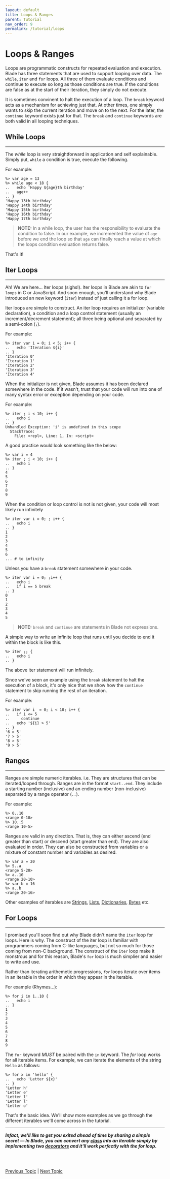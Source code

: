 ```yaml
---
layout: default
title: Loops & Ranges
parent: Tutorial
nav_order: 9
permalink: /tutorial/loops
---
```


# Loops & Ranges

Loops are programmatic constructs for repeated evaluation and execution. Blade has three statements 
that are used to support looping over data. The `while`, `iter` and `for` loops. All three of them 
evaluate conditions and continue to execute so long as those conditions are true. If the conditions 
are false as at the start of their iteration, they simply do not execute.

It is sometimes convinent to halt the execution of a loop. The `break` keyword acts as a mechanism 
for achieving just that. At other times, one simply wants to skip the current iteration and move on 
to the next. For the later, the `continue` keyword exists just for that. The `break` and `continue` 
keywords are both valid in all looping techniques. 


## While Loops
---

The _while_ loop is very straightforward in application and self explainable. Simply put, `while` 
a condition is true, execute the following.

For example:

```blade-repl
%> var age = 13
%> while age < 18 {
..   echo 'Happy ${age}th birthday'
..   age++
.. }
'Happy 13th birthday'
'Happy 14th birthday'
'Happy 15th birthday'
'Happy 16th birthday'
'Happy 17th birthday'
```

> **NOTE:** In a while loop, the user has the responsibility to evaluate the condition to false. In 
> our example, we incremented the value of `age` before we end the loop so that `age` can finally reach 
> a value at which the loops condition evaluation returns false.

That's it!


## Iter Loops
---

Ah! We are here... Iter loops (sighs!). Iter loops in Blade are akin to `for loops` in C or JavaScript. And soon enough, you'll understand why Blade introduced an new keyword (`iter`) instead of just calling it a for loop.

Iter loops are simple to construct. An iter loop requires an initializer (variable declaration), a 
condition and a loop control statement (usually an increment/decrement statement); all three being 
optional and separated by a semi-colon (`;`).

For example:

```blade-repl
%> iter var i = 0; i < 5; i++ {
..   echo 'Iteration ${i}'
.. }
'Iteration 0'
'Iteration 1'
'Iteration 2'
'Iteration 3'
'Iteration 4'
```

When the initializer is not given, Blade assumes it has been declared somewhere in the code. If it 
wasn't, trust that your code will run into one of many syntax error or exception depending on your code.

For example:

```blade-repl
%> iter ; i < 10; i++ {
..   echo i
.. }
Unhandled Exception: 'i' is undefined in this scope
  StackTrace:
    File: <repl>, Line: 1, In: <script>
```

A good practice would look something like the below:

```blade-repl
%> var i = 4
%> iter ; i < 10; i++ {
..   echo i
.. }
4
5
6
7
8
9
```

When the condition or loop control is not is not given, your code will most likely run infinitely

```blade-repl
%> iter var i = 0; ; i++ {
..   echo i
.. }
1
2
3
4
5
6
... # to infinity
```

Unless you have a `break` statement somewhere in your code.

```blade-repl
%> iter var i = 0; ;i++ {
..   echo i
..   if i == 5 break
.. }
0
1
2
3
4
5
```

> **NOTE:** `break` and `continue` are statements in Blade not expressions.

A simple way to write an infinite loop that runs until you decide to end it within the block is 
like this.

```blade-repl
%> iter ;; {
..   echo i
.. }
```

The above iter statement will run infinitely.

Since we've seen an example using the `break` statement to halt the execution of a block, it's only 
nice that we show how the `continue` statement to skip running the rest of an iteration.

For example:

```blade-repl
%> iter var i  = 0; i < 10; i++ {
..   if i <= 5 
..     continue
..   echo '${i} > 5'
.. }
'6 > 5'
'7 > 5'
'8 > 5'
'9 > 5'
```

## Ranges
---

Ranges are simple numeric iterables. i.e. They are structures that can be iterated/looped through. 
Ranges are in the format `start..end`. They include a starting number (inclusive) and an ending 
number (non-inclusive) separated by a range operator (`..`).

For example:

```blade-repl
%> 0..10
<range 0-10>
%> 10..5
<range 10-5>
```

Ranges are valid in any direction. That is, they can either ascend (end greater than start) or 
descend (start greater than end). They are also evaluated in order. They can also be constructed 
from variables or a mixture of constant number and variables as desired.

```blade-repl
%> var a = 20
%> 5..a
<range 5-20>
%> a..10
<range 20-10>
%> var b = 16
%> a..b
<range 20-16>
```

Other examples of iterables are [Strings](./strings), [Lists](./lists), [Dictionaries](./dictionaries), [Bytes](/standard/bytes) etc.


## For Loops
---

I promised you'll soon find out why Blade didn't name the `iter` loop for loops. Here is why. 
The construct of the iter loop is familiar with programmers coming from C-like languages, but not 
so much for those coming from non-C background. The construct of the `iter` loop make it monstrous 
and for this reason, Blade's `for` loop is much simplier and easier to write and use.

Rather than iterating arithemetic progressions, _`for`_ loops iterate over items in an iterable in the order in which they appear in the iterable.

For example (Rhymes...):

```blade-repl
%> for i in 1..10 {
..   echo i
.. }
1
2
3
4
5
6
7
8
9
```

The `for` keyword _MUST_ be paired with the `in` keyword. The _for_ loop works for all iterable 
items. For example, we can iterate the elements of the string `Hello` as follows:

```blade-repl
%> for x in 'hello' {
..   echo 'Letter ${x}'
.. }
'Letter h'
'Letter e'
'Letter l'
'Letter l'
'Letter o'
```

That's the basic idea. We'll show more examples as we go through the different iterables we'll 
come across in the tutorial. 

---

**_Infact, we'll like to get you exited ahead of time by sharing a simple secret &mdash; In Blade, 
you can convert any [class](./class) into an iterable simply by implementing two 
[decorators](./class#decorators) and it'll work perfectly with the for loop._**


<br><br>

[Previous Topic](./decision-making) | [Next Topic](./lists)